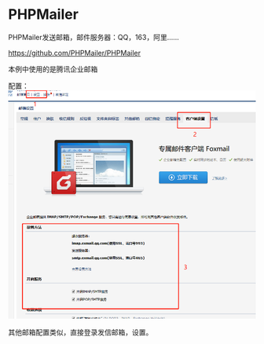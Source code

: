 # PHPMailer
PHPMailer发送邮箱，邮件服务器：QQ，163，阿里......

https://github.com/PHPMailer/PHPMailer

本例中使用的是腾讯企业邮箱

配置：
![image](https://github.com/LIU-FH/PHPMailer/blob/master/setting.png)

其他邮箱配置类似，直接登录发信邮箱，设置。


